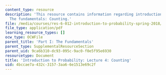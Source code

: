 ```yaml
---
content_type: resource
description: 'This resource contains information regarding introduction to probability:
  The fundamentals: Counting.'
file: /media/courses/res-6-012-introduction-to-probability-spring-2018/4bccae7a432c31573aa66e1513e69c2f_MITRES_6_012S18_L04AS.pdf
file_type: application/pdf
learning_resource_types: []
ocw_type: OCWFile
parent_title: 'Part I: The Fundamentals'
parent_type: SupplementalResourceSection
parent_uid: 9ca6b310-dc93-095c-9ac0-f0e5f95e6930
resourcetype: Document
title: 'Introduction to Probability: Lecture 4: Counting'
uid: 4bccae7a-432c-3157-3aa6-6e1513e69c2f
---
```

